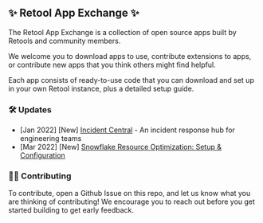 ## ✨ Retool App Exchange ✨

The Retool App Exchange is a collection of open source apps built by Retools and community members.

We welcome you to download apps to use, contribute extensions to apps, or contribute new apps that you think others might find helpful.

Each app consists of ready-to-use code that you can download and set up in your own Retool instance, plus a detailed setup guide.


### 🛠 Updates
* [Jan 2022] [New] [Incident Central](./incident-central/) - An incident response hub for engineering teams
* [Mar 2022] [New] [Snowflake Resource Optimization: Setup & Configuration](./snowflake-resource-optimization/)


### 👩‍💻 Contributing
To contribute, open a Github Issue on this repo, and let us know what you are thinking of contributing! We encourage you to reach out before you get started building to get early feedback.
